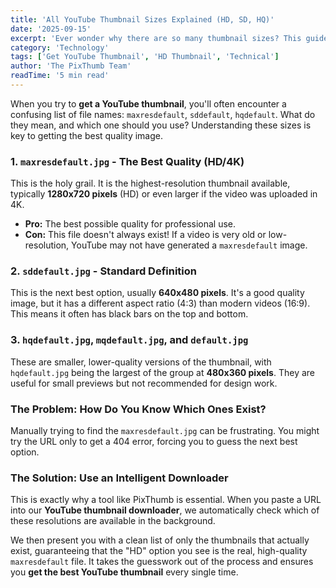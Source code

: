 ```yaml
---
title: 'All YouTube Thumbnail Sizes Explained (HD, SD, HQ)'
date: '2025-09-15'
excerpt: 'Ever wonder why there are so many thumbnail sizes? This guide explains the difference between maxresdefault, sddefault, and hqdefault, and how to get the highest quality thumbnail every time.'
category: 'Technology'
tags: ['Get YouTube Thumbnail', 'HD Thumbnail', 'Technical']
author: 'The PixThumb Team'
readTime: '5 min read'
---
```


When you try to **get a YouTube thumbnail**, you'll often encounter a confusing list of file names: `maxresdefault`, `sddefault`, `hqdefault`. What do they mean, and which one should you use? Understanding these sizes is key to getting the best quality image.

### 1. `maxresdefault.jpg` - The Best Quality (HD/4K)

This is the holy grail. It is the highest-resolution thumbnail available, typically **1280x720 pixels** (HD) or even larger if the video was uploaded in 4K.

*   **Pro:** The best possible quality for professional use.
*   **Con:** This file doesn't always exist! If a video is very old or low-resolution, YouTube may not have generated a `maxresdefault` image.

### 2. `sddefault.jpg` - Standard Definition

This is the next best option, usually **640x480 pixels**. It's a good quality image, but it has a different aspect ratio (4:3) than modern videos (16:9). This means it often has black bars on the top and bottom.

### 3. `hqdefault.jpg`, `mqdefault.jpg`, and `default.jpg`

These are smaller, lower-quality versions of the thumbnail, with `hqdefault.jpg` being the largest of the group at **480x360 pixels**. They are useful for small previews but not recommended for design work.

### The Problem: How Do You Know Which Ones Exist?

Manually trying to find the `maxresdefault.jpg` can be frustrating. You might try the URL only to get a 404 error, forcing you to guess the next best option.

### The Solution: Use an Intelligent Downloader

This is exactly why a tool like PixThumb is essential. When you paste a URL into our **YouTube thumbnail downloader**, we automatically check which of these resolutions are available in the background.

We then present you with a clean list of only the thumbnails that actually exist, guaranteeing that the "HD" option you see is the real, high-quality `maxresdefault` file. It takes the guesswork out of the process and ensures you **get the best YouTube thumbnail** every single time.